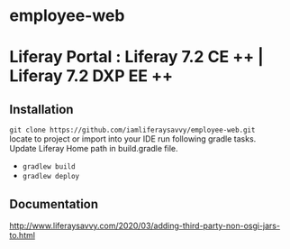# employee-web
# Liferay Portal : Liferay 7.2 CE ++ | Liferay 7.2 DXP EE ++
## Installation
`git clone https://github.com/iamliferaysavvy/employee-web.git`    
locate to project or import into your IDE run following gradle tasks.  
Update Liferay Home path in build.gradle file.
* `gradlew build`
* `gradlew deploy`
## Documentation 
http://www.liferaysavvy.com/2020/03/adding-third-party-non-osgi-jars-to.html
